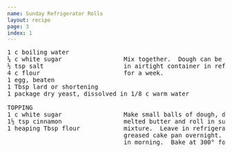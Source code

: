 ```yaml
---
name: Sunday Refrigerator Rolls
layout: recipe
page: 3
index: 1
---
```


<pre>
1 c boiling water
¼ c white sugar                 Mix together.  Dough can be kept
½ tsp salt                      in airtight container in refrigerator
4 c flour                       for a week.
1 egg, beaten
1 Tbsp lard or shortening
1 package dry yeast, dissolved in 1/8 c warm water

TOPPING
1 c white sugar                 Make small balls of dough, dip in
1½ tsp cinnamon                 melted butter and roll in sugar
1 heaping Tbsp flour            mixture.  Leave in refrigerator in
                                greased cake pan overnight.  Bake
                                in morning.  Bake at 300° for 45 min.
</pre>
